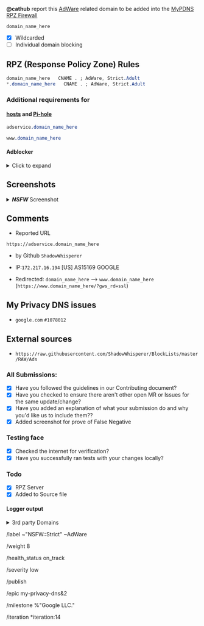 **@cathub** report this [AdWare][catinfo] related domain to be added into the [MyPDNS RPZ Firewall][mpdrf]

```
domain_name_here
```

- [X] Wildcarded
- [ ] Individual domain blocking

## RPZ (Response Policy Zone) Rules

```css
domain_name_here   CNAME . ; AdWare, Strict.Adult
*.domain_name_here   CNAME . ; AdWare, Strict.Adult
```

### Additional requirements for

#### [hosts] and [Pi-hole]

```css
adservice.domain_name_here
```

```css
www.domain_name_here
```

#### Adblocker
<details><summary>Click to expand</summary>

```css
N/A
```

</details>

## Screenshots

<details><summary><b><i>NSFW</i></b> Screenshot</summary>



</details>

## Comments
- Reported URL
```
https://adservice.domain_name_here
```
- by Github `ShadowWhisperer`

- IP:`172.217.16.194` [US] AS15169 GOOGLE
- Redirected: `domain_name_here` --> `www.domain_name_here` (`https://www.domain_name_here/?gws_rd=ssl`)

## My Privacy DNS issues
- `google.com` `#1078012`


## External sources
- `https://raw.githubusercontent.com/ShadowWhisperer/BlockLists/master/RAW/Ads`


### All Submissions:
- [X] Have you followed the guidelines in our Contributing document?
- [X] Have you checked to ensure there aren't other open MR or Issues for the same update/change?
- [X] Have you added an explanation of what your submission do and why you'd like us to include them??
- [X] Added screenshot for prove of False Negative

### Testing face
- [X] Checked the internet for verification?
- [X] Have you successfully ran tests with your changes locally?

### Todo
- [X] RPZ Server
- [X] Added to Source file

#### Logger output

<details><summary>3rd party Domains</summary>

```css
www.google.com
```

</details>

[catinfo]: https://mypdns.org/MypDNS/support/-/wikis/Categories/Adware
[FN]: https://mypdns.org/MypDNS/support/-/wikis/False-Negative "About False Positive"
[hosts]: https://mypdns.org/mypdns/support/-/wikis/dns/DnsHosts "Hosts files a outdated blacklist format"
[issue]: https://mypdns.org/my-privacy-dns/matrix/-/issues "My Privacy DNS Domain records"
[mpdrf]: https://mypdns.org/my-privacy-dns/matrix/ "My Privacy DNS RPZ Firewall Filter"
[MR]: https://mypdns.org/my-privacy-dns/matrix/-/merge_requests "My Privacy DNS Merge Requests"
[Pi-hole]: https://mypdns.org/my-privacy-dns/matrix/-/blob/master/source/porn_filters/README.md#pi-hole "What is Pi-hole and it limitations"
[screenshot]: https://mypdns.org/MypDNS/support/-/wikis/Screenshot "What is a screenshot"


/label ~"NSFW::Strict" ~AdWare 

/weight 8

/health_status on_track

/severity low

/publish

/epic my-privacy-dns&2 

/milestone %"Google LLC." 

/iteration *iteration:14
